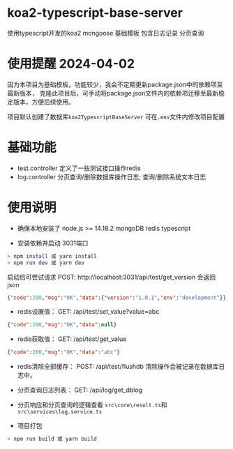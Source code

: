 # koa2-typescript-base-server
使用typescript开发的koa2 mongoose 基础模板 包含日志记录 分页查询

# 使用提醒 2024-04-02
  因为本项目为基础模板，功能较少，我会不定期更新package.json中的依赖项至最新版本，
  克隆此项目后，可手动将package.json文件内的依赖项迁移至最新稳定版本，方便后续使用。

  项目默认创建了数据库`koa2TypescriptBaseServer`
  可在`.env`文件内修改项目配置

# 基础功能
- test.controller
  定义了一些测试接口操作redis
- log.controller
  分页查询/删除数据库操作日志; 查询/删除系统文本日志

# 使用说明
- 确保本地安装了 
  node.js >= 14.18.2
  mongoDB
  redis
  typescript

- 安装依赖并启动 3031端口
```bash
> npm install 或 yarn install
> npm run dev 或 yarn dev
```

启动后可尝试请求 
POST: http://localhost:3031/api/test/get_version
会返回json
```json
{"code":200,"msg":"OK","data":{"version":"1.0.1","env":"development"}}

```
- redis设置值：
GET: /api/test/set_value?value=abc
```json
{"code":200,"msg":"OK","data":null}
```
- redis获取值：
GET: /api/test/get_value
```json
{"code":200,"msg":"OK","data":"abc"}
```
- redis清除全部缓存：
POST: /api/test/flushdb
清除操作会被记录在数据库日志中。

- 分页查询日志列表：
GET: /api/log/get_dblog

- 分页响应和分页查询的逻辑查看
`src\core\result.ts`和`src\services\log.service.ts`


- 项目打包
```bash
> npm run build 或 yarn build
```
